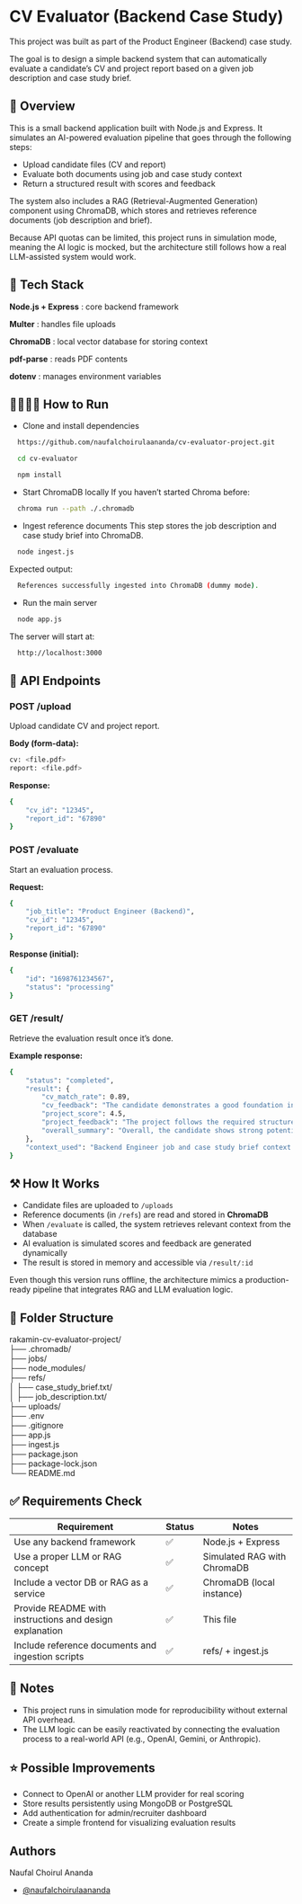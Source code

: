 
# CV Evaluator (Backend Case Study)

This project was built as part of the Product Engineer (Backend) case study.

The goal is to design a simple backend system that can automatically evaluate a candidate’s CV and project report based on a given job description and case study brief.


## 🚀 Overview

This is a small backend application built with Node.js and Express.
It simulates an AI-powered evaluation pipeline that goes through the following steps:

- Upload candidate files (CV and report)
- Evaluate both documents using job and case study context
- Return a structured result with scores and feedback

The system also includes a RAG (Retrieval-Augmented Generation) component using ChromaDB, which stores and retrieves reference documents (job description and brief).

Because API quotas can be limited, this project runs in simulation mode, meaning the AI logic is mocked, but the architecture still follows how a real LLM-assisted system would work.
## 🧱 Tech Stack

**Node.js + Express** : core backend framework

**Multer** : handles file uploads

**ChromaDB** : local vector database for storing context

**pdf-parse** : reads PDF contents

**dotenv** : manages environment variables
## 🏃🏻‍♂️‍➡️ How to Run

- Clone and install dependencies
```bash
  https://github.com/naufalchoirulaananda/cv-evaluator-project.git
```
```bash
  cd cv-evaluator
```
```bash
  npm install
```

- Start ChromaDB locally
If you haven’t started Chroma before:
```bash
  chroma run --path ./.chromadb
```

- Ingest reference documents
This step stores the job description and case study brief into ChromaDB.
```bash
  node ingest.js
```
Expected output:
```bash
  References successfully ingested into ChromaDB (dummy mode).
```

- Run the main server
```bash
  node app.js
```
The server will start at:
```bash
  http://localhost:3000
```

## 🧪 API Endpoints

### **POST /upload**

Upload candidate CV and project report.

**Body (form-data):**
```bash
cv: <file.pdf>
report: <file.pdf>
```

**Response:**
```bash
{ 
    "cv_id": "12345", 
    "report_id": "67890" 
}
```

### **POST /evaluate**

Start an evaluation process.

**Request:**
```bash
{ 
    "job_title": "Product Engineer (Backend)", 
    "cv_id": "12345", 
    "report_id": "67890" 
}
```

**Response (initial):**
```bash
{ 
    "id": "1698761234567", 
    "status": "processing" 
}
```

### **GET /result/**

Retrieve the evaluation result once it’s done.

**Example response:**
```bash
{ 
    "status": "completed", 
    "result": { 
        "cv_match_rate": 0.89,
        "cv_feedback": "The candidate demonstrates a good foundation in backend development...", 
        "project_score": 4.5, 
        "project_feedback": "The project follows the required structure and demonstrates understanding of API design...", 
        "overall_summary": "Overall, the candidate shows strong potential and a solid understanding of backend principles..." 
    }, 
    "context_used": "Backend Engineer job and case study brief context (simulated)..." 
}
```

## ⚒️ How It Works

- Candidate files are uploaded to `/uploads`
- Reference documents (in `/refs`) are read and stored in **ChromaDB**
- When `/evaluate` is called, the system retrieves relevant context from the database
- AI evaluation is simulated scores and feedback are generated dynamically
- The result is stored in memory and accessible via `/result/:id`

Even though this version runs offline, the architecture mimics a production-ready pipeline that integrates RAG and LLM evaluation logic.

## 📁 Folder Structure

rakamin-cv-evaluator-project/  
├── .chromadb/  
├── jobs/  
├── node_modules/  
├── refs/  
│   ├── case_study_brief.txt/  
│   ├── job_description.txt/  
├── uploads/  
├── .env  
├── .gitignore  
├── app.js  
├── ingest.js  
├── package.json  
├── package-lock.json  
└── README.md  

## ✅ Requirements Check

| Requirement                                    | Status | Notes                                |
| ---------------------------------------------- | ------ | ------------------------------------ |
| Use any backend framework                       | ✅     | Node.js + Express                     |
| Use a proper LLM or RAG concept                | ✅     | Simulated RAG with ChromaDB           |
| Include a vector DB or RAG as a service       | ✅     | ChromaDB (local instance)             |
| Provide README with instructions and design explanation | ✅ | This file                           |
| Include reference documents and ingestion scripts | ✅  | refs/ + ingest.js                     |


## 📝 Notes

- This project runs in simulation mode for reproducibility without external API overhead.
- The LLM logic can be easily reactivated by connecting the evaluation process to a real-world API (e.g., OpenAI, Gemini, or Anthropic).

## ⭐ Possible Improvements
- Connect to OpenAI or another LLM provider for real scoring
- Store results persistently using MongoDB or PostgreSQL
- Add authentication for admin/recruiter dashboard
- Create a simple frontend for visualizing evaluation results


## Authors

Naufal Choirul Ananda
- [@naufalchoirulaananda](https://github.com/naufalchoirulaananda)




